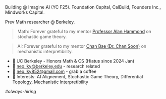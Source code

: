 Building @ Imagine AI (YC F25). Foundation Capital, CalBuild, Founders Inc., Mindworks Capital.

Prev Math researcher @ Berkeley.

> Math: Forever grateful to my mentor [Professor Alan Hammond](<https://math.berkeley.edu/~alanmh/>) on stochastic game theory.

> AI: Forever grateful to my mentor [Chan Bae (Dr. Chan Soon)](https://www.linkedin.com/in/chan-bae-5b3113ba/) on mechanistic interpretibility.

- 🌱 UC Berkeley - Honors Math & CS (Hiatus since 2024 Jan)
- 📧 <neo.lky@berkeley.edu> - research related
- 📧 <neo.lky852@gmail.com> - grab a coffee
- 📖 Interests: AI Alignement, Stochastic Game Theory, Differential Topology, Mechanistic Interpretibility

*\#always-hiring*
